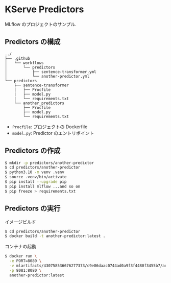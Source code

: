 # KServe Predictors

MLflow のプロジェクトのサンプル.

## Predictors の構成

```
../
├── .github
│   └── workflows
│       └── predictors
│           ├── sentence-transformer.yml
│           └── another-predictor.yml
└── predictors
    ├── sentence-transformer
    |   ├── Procfile
    |   ├── model.py
    |   └── requirements.txt
    └── another_predictors
        ├── Procfile
        ├── model.py
        └── requirements.txt
```

- `Procfile`: プロジェクトの Dockerfile
- `model.py`: Predictor のエントリポイント

## Predictors の作成

```bash
$ mkdir -p predictors/another-predictor
$ cd predictors/another-predictor
$ python3.10 -m venv .venv
$ source .venv/bin/activate
$ pip install --upgrade pip
$ pip install mlflow ...and so on
$ pip freeze > requirements.txt
```

## Predictors の実行

イメージビルド

```bash
$ cd predictors/another-predictor
$ docker build -t another-predictor:latest .
```

コンテナの起動

```bash
$ docker run \
  -e PORT=8080 \
  -v mlartifacts/430758536676277373/c9e86daac0744ad0a9f3f4480f3455b7/artifacts/another-predictor:/mnt/models \
  -p 8081:8080 \
  another-predictor:latest
```
